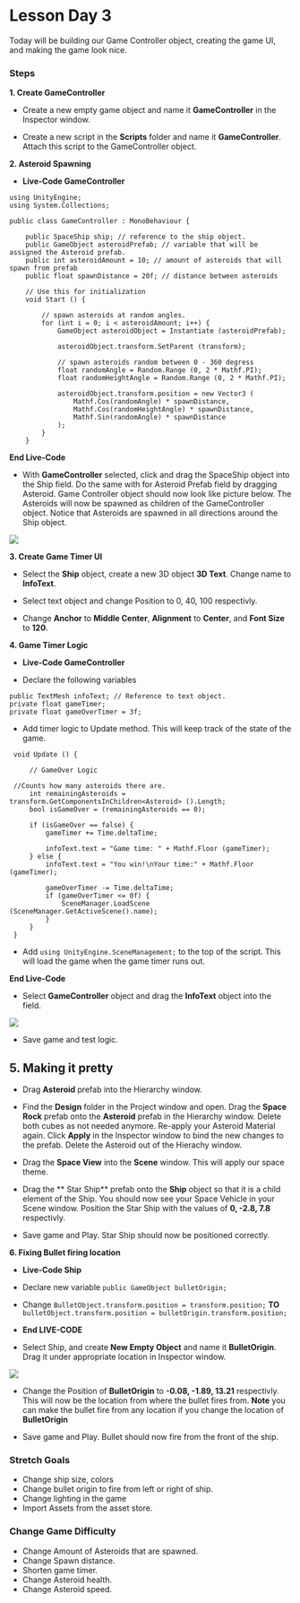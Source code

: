 # Lesson Day 3

Today will be building our Game Controller object, creating the game UI, and making the game look nice.

### Steps
**1. Create GameController**
- Create a new empty game object and name it **GameController** in the Inspector window.

- Create a new script in the **Scripts** folder and name it **GameController**. Attach this script to the GameController object.

**2. Asteroid Spawning**
- **Live-Code GameController**
```
using UnityEngine;
using System.Collections;

public class GameController : MonoBehaviour {

	public SpaceShip ship; // reference to the ship object.
	public GameObject asteroidPrefab; // variable that will be assigned the Asteroid prefab.
	public int asteroidAmount = 10; // amount of asteroids that will spawn from prefab
	public float spawnDistance = 20f; // distance between asteroids

	// Use this for initialization
	void Start () {
		
		// spawn asteroids at random angles.
		for (int i = 0; i < asteroidAmount; i++) {
			GameObject asteroidObject = Instantiate (asteroidPrefab);

			asteroidObject.transform.SetParent (transform);
                        
			// spawn asteroids random between 0 - 360 degress
			float randomAngle = Random.Range (0, 2 * Mathf.PI);
			float randomHeightAngle = Random.Range (0, 2 * Mathf.PI);

			asteroidObject.transform.position = new Vector3 (
				Mathf.Cos(randomAngle) * spawnDistance,
				Mathf.Cos(randomHeightAngle) * spawnDistance,
				Mathf.Sin(randomAngle) * spawnDistance
			);
		}
	}
  ```
  **End Live-Code**
  
  - With **GameController** selected, click and drag the SpaceShip object into the Ship field. Do the same with for Asteroid Prefab field by dragging Asteroid. Game Controller object should now look like picture below. The Asteroids will now be spawned as children of the GameController object. Notice that Asteroids are spawned in all directions around the Ship object.
  
![](http://i.imgur.com/Hv1vjXL.png)
 
 **3. Create Game Timer UI**
  - Select the **Ship** object, create a new 3D object **3D Text**. Change name to **InfoText**.
  
  - Select text object and change Position to 0, 40, 100 respectivly.
  
  - Change **Anchor** to **Middle Center**, **Alignment** to **Center**, and **Font Size** to **120**.
  
  **4. Game Timer Logic**
  
   - **Live-Code GameController**
   
   - Declare the following variables
   ```
   public TextMesh infoText; // Reference to text object.
   private float gameTimer;
   private float gameOverTimer = 3f;
   ```
   - Add timer logic to Update method. This will keep track of the state of the game.
   ```// Update is called once per frame
	void Update () {

		// GameOver Logic
    
    //Counts how many asteroids there are.
		int remainingAsteroids = transform.GetComponentsInChildren<Asteroid> ().Length;
		bool isGameOver = (remainingAsteroids == 0);

		if (isGameOver == false) { 
			gameTimer += Time.deltaTime;

			infoText.text = "Game time: " + Mathf.Floor (gameTimer);
		} else {
			infoText.text = "You win!\nYour time:" + Mathf.Floor (gameTimer);

			gameOverTimer -= Time.deltaTime;
			if (gameOverTimer <= 0f) {
				SceneManager.LoadScene (SceneManager.GetActiveScene().name);
			}
		}
	}
  ```
  - Add ```using UnityEngine.SceneManagement;``` to the top of the script. This will load the game when the game timer runs out.
  
  **End Live-Code**
  
  - Select **GameController** object and drag the **InfoText** object into the field.
  
  ![](http://i.imgur.com/dukSZ4Q.png)
  
  - Save game and test logic.
  
  **5. Making it pretty**
  - 
  - Drag **Asteroid** prefab into the Hierarchy window.
  
  - Find the **Design** folder in the Project window and open. Drag the **Space Rock** prefab onto the **Asteroid** prefab in the Hierarchy window. Delete both cubes as not needed anymore. Re-apply your Asteroid Material again. Click **Apply** in the Inspector window to bind the new changes to the prefab. Delete the Asteroid out of the Hierachy window.
  
  - Drag the **Space View** into the **Scene** window. This will apply our space theme.
  
  - Drag the ** Star Ship** prefab onto the **Ship** object so that it is a child element of the Ship. You should now see your Space Vehicle in your Scene window. Position the Star Ship with the values of **0, -2.8, 7.8** respectivly.
  
  - Save game and Play. Star Ship should now be positioned correctly.
  
  **6. Fixing Bullet firing location**
  - **Live-Code Ship**
  
  - Declare new variable ```public GameObject bulletOrigin;```
  
  - Change ```BulletObject.transform.position = transform.position;``` **TO** ```bulletObject.transform.position = bulletOrigin.transform.position;```
  - **End LIVE-CODE**
  
  - Select Ship, and create **New Empty Object** and name it **BulletOrigin**. Drag it under appropriate location in Inspector window.
  
![](http://i.imgur.com/Rel2fnD.png)
  
  - Change the Position of **BulletOrigin** to **-0.08, -1.89, 13.21** respectivly. This will now be the location from where the bullet fires from. **Note** you can make the bullet fire from any location if you change the location of **BulletOrigin**
  
  - Save game and Play. Bullet should now fire from the front of the ship.
  

### Stretch Goals
 - Change ship size, colors
 - Change bullet origin to fire from left or right of ship.
 - Change lighting in the game
 - Import Assets from the asset store.
 
 ### Change Game Difficulty
 - Change Amount of Asteroids that are spawned.
 - Change Spawn distance.
 - Shorten game timer.
 - Change Asteroid health.
 - Change Asteroid speed.
   
